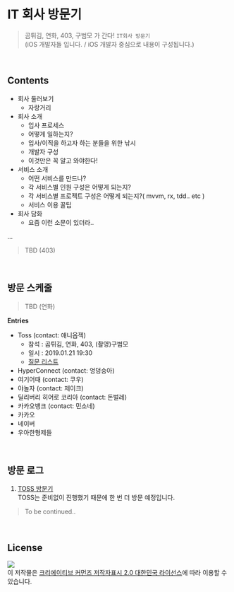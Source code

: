 # IT 회사 방문기

> 곰튀김, 연화, 403, 구범모 가 간다! `IT회사 방문기` <br/>
> (iOS 개발자들 입니다. / iOS 개발자 중심으로 내용이 구성됩니다.)

<br/>

## Contents

- 회사 둘러보기
	- 자랑거리
- 회사 소개
	- 입사 프로세스
	- 어떻게 일하는지?
	- 입사/이직을 하고자 하는 분들을 위한 낚시
	- 개발자 구성
	- 이것만은 꼭 알고 와야한다!
- 서비스 소개
	- 어떤 서비스를 만드나?
	- 각 서비스별 인원 구성은 어떻게 되는지?
	- 각 서비스별 프로젝트 구성은 어떻게 되는지?( mvvm, rx, tdd.. etc )
	- 서비스 이용 꿀팁
- 회사 담화
	- 요즘 이런 소문이 있더라..

...

> TBD (403)

<br/>

## 방문 스케줄

> TBD (연화)

**Entries**

- Toss (contact: 애니옵젝)
	- 참석 : 곰튀김, 연화, 403, (촬영)구범모
	- 일시 : 2019.01.21 19:30 
	- [질문 리스트](https://github.com/iamchiwon/dinner_it/blob/master/QnA-toss.md)
- HyperConnect (contact: 엉덩숭아)
- 여기어때 (contact: 쿠우)
- 야놀자 (contact: 제이크)
- 딜리버리 히어로 코리아 (contact: 돈벌레)
- 카카오뱅크 (contact: 민소네)
- 카카오
- 네이버
- 우아한형제들

<br/>


## 방문 로그

1. [TOSS 방문기](https://iamchiwon.github.io/2018/12/20/visit-toss/)<br/>
   TOSS는 준비없이 진행했기 때문에 한 번 더 방문 예정입니다.

> To be continued..

<br/>


## License

![](https://raw.githubusercontent.com/iamchiwon/RxSwift_In_4_Hours/master/docs/cc_license.png)
<br />이 저작물은 <a rel="license" href="http://creativecommons.org/licenses/by/2.0/kr/">크리에이티브 커먼즈 저작자표시 2.0 대한민국 라이선스</a>에 따라 이용할 수 있습니다.
